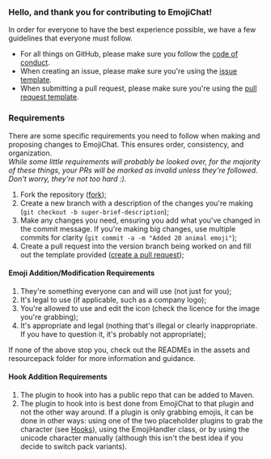 ### Hello, and thank you for contributing to EmojiChat!  
In order for everyone to have the best experience possible, we have a few guidelines that everyone must follow.  
- For all things on GitHub, please make sure you follow the [code of conduct](CODE_OF_CONDUCT.md).    
- When creating an issue, please make sure you're using the [issue template](ISSUE_TEMPLATE.md).    
- When submitting a pull request, please make sure you're using the [pull request template](PULL_REQUEST_TEMPLATE.md).    

### Requirements
There are some specific requirements you need to follow when making and proposing changes to EmojiChat. This ensures order, consistency, and organization.  
*While some little requirements will probably be looked over, for the majority of these things, your PRs will be marked as invalid unless they're followed. Don't worry, they're not too hard :).* 
1. Fork the repository ([fork](https://github.com/RadBuilder/EmojiChat/fork));
2. Create a new branch with a description of the changes you're making (`git checkout -b super-brief-description`);
3. Make any changes you need, ensuring you add what you've changed in the commit message. If you're making big changes, use multiple commits for clarity (`git commit -a -m "Added 20 animal emoji"`);
4. Create a pull request into the version branch being worked on and fill out the template provided ([create a pull request](https://github.com/RadBuilder/EmojiChat/pulls));

#### Emoji Addition/Modification Requirements
1. They're something everyone can and will use (not just for you);  
2. It's legal to use (if applicable, such as a company logo);  
3. You're allowed to use and edit the icon (check the licence for the image you're grabbing);  
4. It's appropriate and legal (nothing that's illegal or clearly inappropriate. If you have to question it, it's probably not appropriate);  

If none of the above stop you, check out the READMEs in the assets and resourcepack folder for more information and guidance.

#### Hook Addition Requirements
1. The plugin to hook into has a public repo that can be added to Maven.
2. The plugin to hook into is best done from EmojiChat to that plugin and not the other way around. If a plugin is only grabbing emojis, it can be done in other ways: using one of the two placeholder plugins to grab the character (see [Hooks](https://github.com/RadBuilder/EmojiChat/wiki/Hooks)), using the EmojiHandler class, or by using the unicode character manually (although this isn't the best idea if you decide to switch pack variants). 